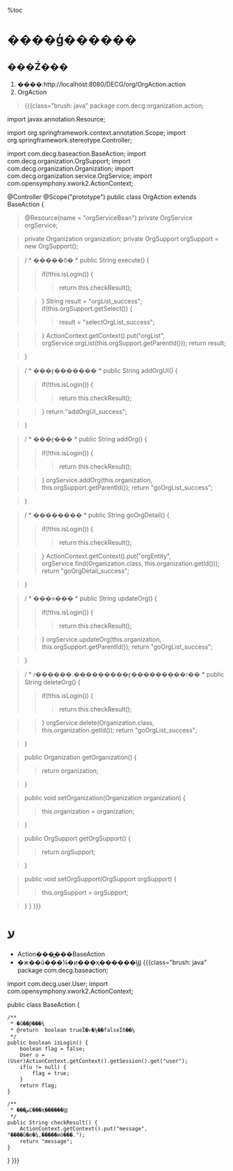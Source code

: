 %toc
# ����ģ������ #
## ���Ź��� ##
  1. ����:http://localhost:8080/DECG/org/OrgAction.action
  1. OrgAction
> {{{class="brush: java"
package com.decg.organization.action;

import javax.annotation.Resource;

import org.springframework.context.annotation.Scope;
import org.springframework.stereotype.Controller;

import com.decg.baseaction.BaseAction;
import com.decg.organization.OrgSupport;
import com.decg.organization.Organization;
import com.decg.organization.service.OrgService;
import com.opensymphony.xwork2.ActionContext;

@Controller
@Scope("prototype")
public class OrgAction extends BaseAction {

> @Resource(name = "orgServiceBean")
> private OrgService orgService;

> private Organization organization;
> private OrgSupport orgSupport = new OrgSupport();

> /
    * �����б�
    * 
> public String execute() {
> > if(!this.isLogin()) {
> > > return this.checkResult();

> > }
> > String result = "orgList\_success";
> > if(this.orgSupport.getSelect()) {
> > > result = "selectOrgList\_success";

> > }
> > ActionContext.getContext().put("orgList", orgService.orgList(this.orgSupport.getParentId()));
> > return result;

> }

> /
    * ���ӻ�������
    * 
> public String addOrgUI() {
> > if(!this.isLogin()) {
> > > return this.checkResult();

> > }
> > return "addOrgUI\_success";

> }

> /
    * ���ӻ���
    * 
> public String addOrg() {
> > if(!this.isLogin()) {
> > > return this.checkResult();

> > }
> > orgService.addOrg(this.organization, this.orgSupport.getParentId());
> > return "goOrgList\_success";

> }

> /
    * ��������
    * 
> public String goOrgDetail() {
> > if(!this.isLogin()) {
> > > return this.checkResult();

> > }
> > ActionContext.getContext().put("orgEntity", orgService.find(Organization.class, this.organization.getId()));
> > return "goOrgDetail\_success";

> }

> /
    * ���»���
    * 
> public String updateOrg() {
> > if(!this.isLogin()) {
> > > return this.checkResult();

> > }
> > orgService.updateOrg(this.organization, this.orgSupport.getParentId());
> > return "goOrgList\_success";

> }

> /
    * ɾ������.���������ӻ���������ɾ��
    * 
> public String deleteOrg() {
> > if(!this.isLogin()) {
> > > return this.checkResult();

> > }
> > orgService.delete(Organization.class, this.organization.getId());
> > return "goOrgList\_success";

> }

> public Organization getOrganization() {
> > return organization;

> }

> public void setOrganization(Organization organization) {
> > this.organization = organization;

> }

> public OrgSupport getOrgSupport() {
> > return orgSupport;

> }

> public void setOrgSupport(OrgSupport orgSupport) {
> > this.orgSupport = orgSupport;

> }
} }}}
 # ע
  - Action���̳���BaseAction
  - �ж��û���¼�ͷ���ҳ������Ϣ
 {{{class="brush: java"
package com.decg.baseaction;

import com.decg.user.User;
import com.opensymphony.xwork2.ActionContext;


public class BaseAction {
	
	/**
	 * �û��Ƿ���¼
	 * @return	boolean trueΪ�ѵ�¼��falseΪδ��¼
	 */
	public boolean isLogin() {
		boolean flag = false;
		User u = (User)ActionContext.getContext().getSession().get("user");
		if(u != null) {
			flag = true;
		}
		return flag;
	}
	
	/**
	 * ���صĽ���ҳ������Ϣ
	 */
	public String checkResult() {
		ActionContext.getContext().put("message", "����û�е�¼,����ִ�иò���.");
		return "message";
	}
	
}
  }}}
```